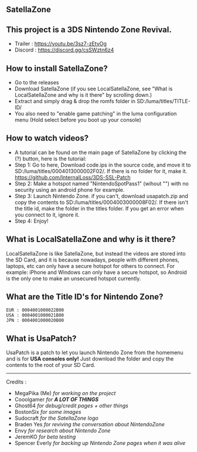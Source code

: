 ## SatellaZone
## This project is a 3DS Nintendo Zone Revival.  
* Trailer : https://youtu.be/3sz7-zEtvOg 
* Discord : https://discord.gg/csSWztn6z4  

## How to install SatellaZone?

* Go to the releases
* Download SatellaZone (if you see LocalSatellaZone, see "What is LocalSatellaZone and why is it there" by scrolling down.)
* Extract and simply drag & drop the romfs folder in SD:/luma/titles/TITLE-ID/
* You also need to "enable game patching" in the luma configuration menu (Hold select before you boot up your console)

## How to watch videos?
* A tutorial can be found on the main page of SatellaZone by clicking the (?) button, here is the tutorial:
* Step 1: Go to here, Download code.ips in the source code, and move it to SD:/luma/titles/0004013000002F02/. If there is no folder for it, make it. https://github.com/InternalLoss/3DS-SSL-Patch
* Step 2: Make a hotspot named "NintendoSpotPass1" (wihout "") with no security using an android phone for example.
* Step 3: Launch Nintendo Zone. if you can't, download usapatch.zip and copy the contents to SD:/luma/titles/0004003000008F02/. If there isn't the title id, make the folder in the titles folder. If you get an error when you connect to it, ignore it.
* Step 4: Enjoy!

## What is LocalSatellaZone and why is it there?
LocalSatellaZone is like SatellaZone, but instead the videos are stored into the SD Card, and it is because nowadays, people with different phones, laptops, etc can only have a secure hotspot for others to connect. For example: iPhone and Windows can only have a secure hotspot, so Android is the only one to make an unsecured hotspot currently.

## What are the Title ID's for Nintendo Zone?

    EUR : 0004001000022B00
    USA : 0004001000021B00
    JPN : 0004001000020B00

## What is UsaPatch?

UsaPatch is a patch to let you launch Nintendo Zone from the homemenu and is for **USA consoles only!** Just download the folder and copy the contents to the root of your SD Card.

---
Credits : 
* MegaPika (Me) *for working on the project*
* Cooolgamer *for __A LOT OF THINGS__*
* Ghost64 *for debug/credit pages + other things*
* BostonSix *for some images*
* Sudocraft *for the SatellaZone logo*
* Braden Yes *for reviving the conversation about NintendoZone*
* Envy *for research about Nintendo Zone*
* JeremKO *for beta testing*
* Spencer Everly *for backing up Nintendo Zone pages when it was alive*
